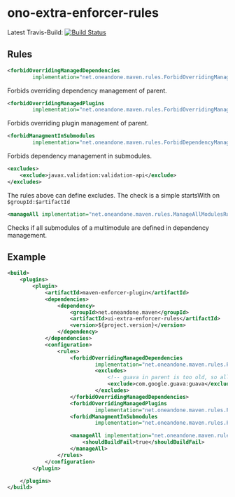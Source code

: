 # ono-extra-enforcer-rules

Latest Travis-Build: [![Build Status](https://travis-ci.org/1and1/ono-extra-enforcer-rules.svg?branch=master)](https://travis-ci.org/1and1/ono-extra-enforcer-rules)

## Rules
```xml
<forbidOverridingManagedDependencies
        implementation="net.oneandone.maven.rules.ForbidOverridingManagedDependenciesRule" />
```
Forbids overriding dependency management of parent.

```xml
<forbidOverridingManagedPlugins
        implementation="net.oneandone.maven.rules.ForbidOverridingManagedPluginsRule" />
```
Forbids overriding plugin management of parent.

```xml
<forbidManagmentInSubmodules
        implementation="net.oneandone.maven.rules.ForbidDependencyManagementInSubModulesRule" />
```
Forbids dependency management in submodules.

```xml
<excludes>
    <exclude>javax.validation:validation-api</exclude>
</excludes>
```
The rules above can define excludes. The check is a simple startsWith on `$groupId:$artifactId`

```xml
<manageAll implementation="net.oneandone.maven.rules.ManageAllModulesRule" />
```
Checks if all submodules of a multimodule are defined in dependency management.

## Example

```xml
<build>
    <plugins>
        <plugin>
            <artifactId>maven-enforcer-plugin</artifactId>
            <dependencies>
                <dependency>
                    <groupId>net.oneandone.maven</groupId>
                    <artifactId>ui-extra-enforcer-rules</artifactId>
                    <version>${project.version}</version>
                </dependency>
            </dependencies>
            <configuration>
                <rules>
                    <forbidOverridingManagedDependencies
                            implementation="net.oneandone.maven.rules.ForbidOverridingManagedDependenciesRule">
                            <excludes>
                                <!-- guava in parent is too old, so allow to override it -->
                                <exclude>com.google.guava:guava</exclude>
                            </excludes>
                    </forbidOverridingManagedDependencies>
                    <forbidOverridingManagedPlugins
                            implementation="net.oneandone.maven.rules.ForbidOverridingManagedPluginsRule" />
                    <forbidManagmentInSubmodules
                            implementation="net.oneandone.maven.rules.ForbidDependencyManagementInSubModulesRule" />

                    <manageAll implementation="net.oneandone.maven.rules.ManageAllModulesRule">
                        <shouldBuildFail>true</shouldBuildFail>
                    </manageAll>
                </rules>
            </configuration>
        </plugin>

    </plugins>
</build>
```